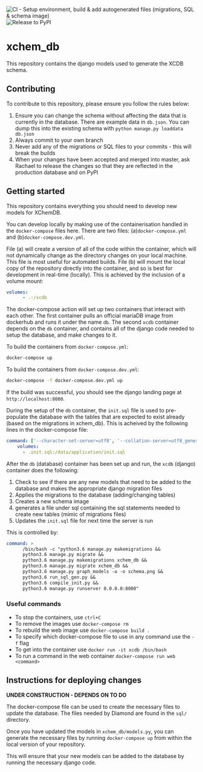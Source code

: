 ![CI - Setup environment, build & add autogenerated files (migrations, SQL & schema image)](https://github.com/xchem/xchem_db/workflows/CI%20-%20Setup%20environment,%20build%20&%20add%20autogenerated%20files%20(migrations,%20SQL%20&%20schema%20image)/badge.svg)
![Release to PyPI](https://github.com/xchem/xchem_db/workflows/Release%20to%20PyPI/badge.svg)


# xchem_db
This repository contains the django models used to generate the XCDB schema.

## Contributing

To contribute to this repository, please ensure you follow the rules below:
1. Ensure you can change the schema without affecting the data that is currently in the database. There are example data
in ``db.json``. You can dump this into the existing schema with ``python manage.py loaddata db.json`` 
2. Always commit to your own branch
3. Never add any of the migrations or SQL files to your commits - this will break the builds
4. When your changes have been accepted and merged into master, ask Rachael to release the changes so that they are 
reflected in the production database and on PyPI 

## Getting started
This repository contains everything you should need to develop new models for XChemDB. 

You can develop locally by making use of the containerisation handled in the ``docker-compose`` files here. There are 
two files: (a)``docker-compose.yml`` and (b)``docker-compose.dev.yml``. 

File (a) will create a version of all of the code within the container, which will not dynamically change as the 
directory changes on your local machine.  This file is most useful for automated builds. File (b) will mount the local 
copy of the repository directly into the container, and so is best for development in real-time (locally). This is 
achieved by the inclusion of a volume mount: 

```yaml
volumes:
      - .:/xcdb
```

The docker-compose action will set up two containers that interact with each other. The first container pulls an official 
mariaDB image from dockerhub and runs it under the name ``db``. The second ``xcdb`` container depends on the ``db`` 
container, and contains all of the django code needed to setup the database, and make changes to it. 

To build the containers from ``docker-compose.yml``:

```bash
docker-compose up
```

To build the containers from ``docker-compose.dev.yml``:

```bash
docker-compose -f docker-compose.dev.yml up
```

If the build was successful, you should see the django landing page at ``http://localhost:8000``.

During the setup of the ``db`` container, the ``init.sql`` file is used to pre-populate the database with the tables 
that are expected to exist already (based on the migrations in xchem_db). This is acheived by the following lines in 
the docker-compose file:

```yaml
command: ['--character-set-server=utf8', '--collation-server=utf8_general_ci', '--init-file=/data/application/init.sql']
    volumes:
      - .init.sql:/data/application/init.sql
```

After the ``db`` (database) container has been set up and run, the ``xcdb`` (django) container does the following:
1. Check to see if there are any new models that need to be added to the database and makes the appropriate django 
migration files
2. Applies the migrations to the database (adding/changing tables)
3. Creates a new schema image
4. generates a file under sql containing the sql statements needed to create new tables (mimic of migrations files)
5. Updates the ``init.sql`` file for next time the server is run

This is controlled by:

```yaml
command: >
      /bin/bash -c "python3.6 manage.py makemigrations &&
      python3.6 manage.py migrate &&
      python3.6 manage.py makemigrations xchem_db &&
      python3.6 manage.py migrate xchem_db &&
      python3.6 manage.py graph_models -a -o schema.png &&
      python3.6 run_sql_gen.py &&
      python3.6 compile_init.py &&
      python3.6 manage.py runserver 0.0.0.0:8000"
```

### Useful commands
- To stop the containers, use ``ctrl+C``
- To remove the images use ``docker-compose rm``
- To rebuild the web image use ``docker-compose build .``
- To specify which docker-compose file to use in any command use the ``-f`` flag
- To get into the container use ``docker run -it xcdb /bin/bash``
- To run a command in the web container ``docker-compose run web <command>``


## Instructions for deploying changes
**UNDER CONSTRUCTION - DEPENDS ON TO DO**

The docker-compose file can be used to create the necessary files to update the database. The files needed by Diamond 
are found in the ``sql/`` directory. 

Once you have updated the models in ``xchem_db/models.py``, you can generate the necessary files by running 
``docker-compose up`` from within the local version of your repository. 

This will ensure that your new models can be added to the database by running the necessary django code.



